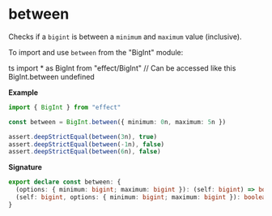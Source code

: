 # between

Checks if a `bigint` is between a `minimum` and `maximum` value (inclusive).

To import and use `between` from the "BigInt" module:

ts
import \* as BigInt from "effect/BigInt"
// Can be accessed like this
BigInt.between
undefined

**Example**

```ts
import { BigInt } from "effect"

const between = BigInt.between({ minimum: 0n, maximum: 5n })

assert.deepStrictEqual(between(3n), true)
assert.deepStrictEqual(between(-1n), false)
assert.deepStrictEqual(between(6n), false)
```

**Signature**

```ts
export declare const between: {
  (options: { minimum: bigint; maximum: bigint }): (self: bigint) => boolean
  (self: bigint, options: { minimum: bigint; maximum: bigint }): boolean
}
```
